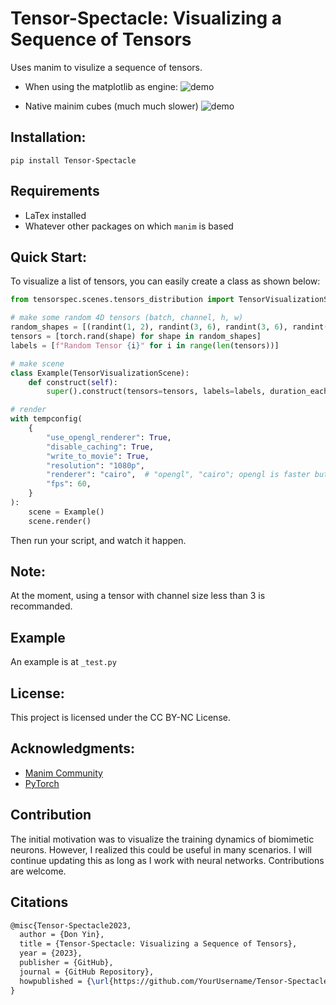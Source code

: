 # Tensor-Spectacle: Visualizing a Sequence of Tensors
Uses manim to visulize a sequence of tensors.

- When using the matplotlib as engine:
![demo](https://github.com/Don-Yin/Tensor-Spectacle/blob/36e25d87ca4653a9711b082fc224b13563507745/assets/TensorsDistribution_matplotlib.gif)

<!-- <video src="https://github.com/Don-Yin/Tensor-Spectacle/blob/c0531bb52893ef3680bb6583b11361a83b8445b4/assets/TensorsDistribution_matplotlib.mp4" controls="controls" style="max-width: 730px;"></video> -->

- Native mainim cubes (much much slower)
![demo](https://github.com/Don-Yin/Tensor-Spectacle/blob/36e25d87ca4653a9711b082fc224b13563507745/assets/TensorsDistribution_native.gif)

<!-- <video src="https://github.com/Don-Yin/Tensor-Spectacle/blob/c0531bb52893ef3680bb6583b11361a83b8445b4/assets/TensorsDistribution_native.mp4" controls="controls" style="max-width: 730px;"></video> -->

## Installation:
```pip install Tensor-Spectacle```

## Requirements
- LaTex installed
- Whatever other packages on which ```manim``` is based

## Quick Start:
To visualize a list of tensors, you can easily create a class as shown below:
```python
from tensorspec.scenes.tensors_distribution import TensorVisualizationScene

# make some random 4D tensors (batch, channel, h, w)
random_shapes = [(randint(1, 2), randint(3, 6), randint(3, 6), randint(3, 6)) for _ in range(3)]
tensors = [torch.rand(shape) for shape in random_shapes]
labels = [f"Random Tensor {i}" for i in range(len(tensors))]

# make scene
class Example(TensorVisualizationScene):
    def construct(self):
        super().construct(tensors=tensors, labels=labels, duration_each=0.8, duration_gap=1, engine="matplotlib")

# render
with tempconfig(
    {
        "use_opengl_renderer": True,
        "disable_caching": True,
        "write_to_movie": True,
        "resolution": "1080p",
        "renderer": "cairo",  # "opengl", "cairo"; opengl is faster but manim community at the moment has some issues
        "fps": 60,
    }
):
    scene = Example()
    scene.render()
```

Then run your script, and watch it happen.

## Note:
At the moment, using a tensor with channel size less than 3 is recommanded.

## Example
An example is at ```_test.py```

## License:
This project is licensed under the CC BY-NC License.

## Acknowledgments:
- [Manim Community](https://www.manim.community/)
- [PyTorch](https://pytorch.org/)

## Contribution
The initial motivation was to visualize the training dynamics of biomimetic neurons. However, I realized this could be useful in many scenarios. I will continue updating this as long as I work with neural networks. Contributions are welcome.

## Citations
```latex
@misc{Tensor-Spectacle2023,
  author = {Don Yin},
  title = {Tensor-Spectacle: Visualizing a Sequence of Tensors},
  year = {2023},
  publisher = {GitHub},
  journal = {GitHub Repository},
  howpublished = {\url{https://github.com/YourUsername/Tensor-Spectacle}},
}
```
